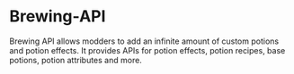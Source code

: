 Brewing-API
===========
Brewing API allows modders to add an infinite amount of custom potions and potion effects. It provides APIs for potion effects, potion recipes, base potions, potion attributes and more.
